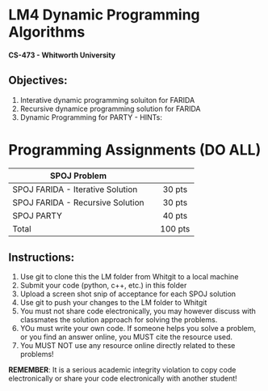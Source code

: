 # LM4 Dynamic Programming Algorithms
#### CS-473 - Whitworth University

## Objectives:
1. Interative dynamic programming soluiton for FARIDA
2. Recursive dynamice programming solution for FARIDA
3. Dynamic Programming for PARTY - HINTs: 

# Programming Assignments (DO ALL)

| SPOJ Problem                |                   |         |
| ----------------------------|:-----------------:|:-------:|
| SPOJ FARIDA - Iterative Solution |              | 30 pts  |
| SPOJ FARIDA - Recursive Solution |              | 30 pts  |
| SPOJ PARTY                  |                   | 40 pts  |
| Total                       |                   | 100 pts  |

## Instructions:
1. Use git to clone this the LM folder from Whitgit to a local machine 
2. Submit your code (python, c++, etc.) in this folder
3. Upload a screen shot snip of acceptance for each SPOJ solution
4. Use git to push your changes to the LM folder to Whitgit
5. You must not share code electronically, you may however discuss with classmates the solution approach for solving the problems. 
6. YOu must write your own code. If someone helps you solve a problem, or you find an answer online, you MUST cite the resource used. 
7. You MUST NOT use any resource online directly related to these problems!

__REMEMBER__: It is a serious academic integrity violation to copy code electronically or share your code electronically with another student! 